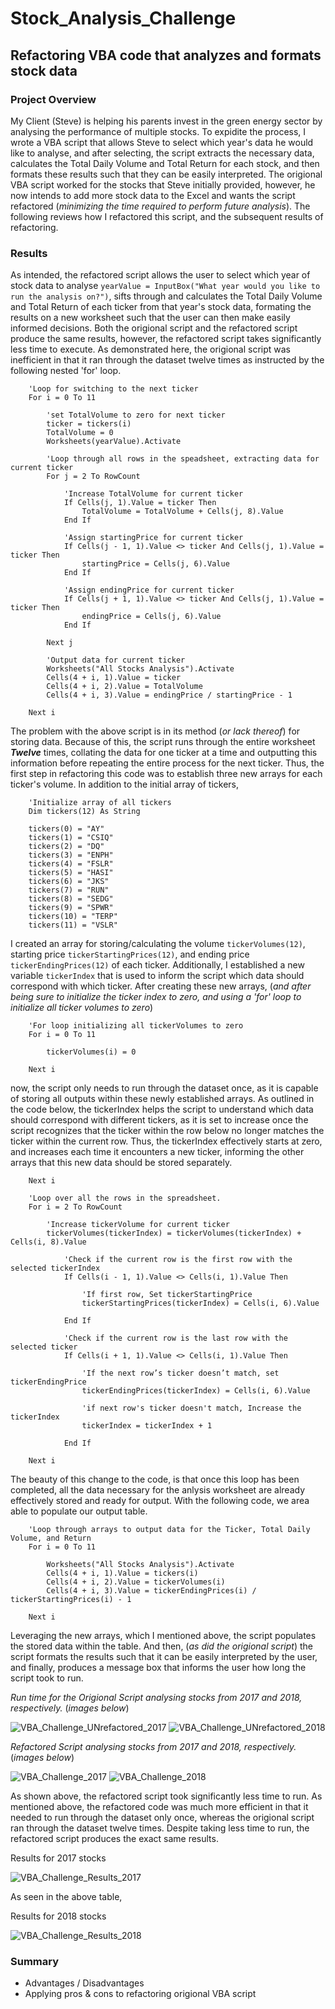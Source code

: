# Stock_Analysis_Challenge

## Refactoring VBA code that analyzes and formats stock data

### Project Overview
My Client (Steve) is helping his parents invest in the green energy sector by analysing the performance of multiple stocks. To expidite the process, I wrote a VBA script that allows Steve to select which year's data he would like to analyse, and after selecting, the script extracts the necessary data, calculates the Total Daily Volume and Total Return for each stock, and then formats these results such that they can be easily interpreted. The origional VBA script worked for the stocks that Steve initially provided, however, he now intends to add more stock data to the Excel and wants the script refactored (_minimizing the time required to perform future analysis_). The following reviews how I refactored this script, and the subsequent results of refactoring.

### Results
As intended, the refactored script allows the user to select which year of stock data to analyse `yearValue = InputBox("What year would you like to run the analysis on?")`, sifts through and calculates the Total Daily Volume and Total Return of each ticker from that year's stock data, formating the results on a new worksheet such that the user can then make easily informed decisions. Both the origional script and the refactored script produce the same results, however, the refactored script takes significantly less time to execute. As demonstrated here, the origional script was inefficient in that it ran through the dataset twelve times as instructed by the following nested 'for' loop. 

````
    'Loop for switching to the next ticker
    For i = 0 To 11
        
        'set TotalVolume to zero for next ticker
        ticker = tickers(i)
        TotalVolume = 0
        Worksheets(yearValue).Activate
        
        'Loop through all rows in the speadsheet, extracting data for current ticker
        For j = 2 To RowCount
            
            'Increase TotalVolume for current ticker
            If Cells(j, 1).Value = ticker Then
                TotalVolume = TotalVolume + Cells(j, 8).Value
            End If
            
            'Assign startingPrice for current ticker
            If Cells(j - 1, 1).Value <> ticker And Cells(j, 1).Value = ticker Then
                startingPrice = Cells(j, 6).Value
            End If
            
            'Assign endingPrice for current ticker
            If Cells(j + 1, 1).Value <> ticker And Cells(j, 1).Value = ticker Then
                endingPrice = Cells(j, 6).Value
            End If
        
        Next j
        
        'Output data for current ticker
        Worksheets("All Stocks Analysis").Activate
        Cells(4 + i, 1).Value = ticker
        Cells(4 + i, 2).Value = TotalVolume
        Cells(4 + i, 3).Value = endingPrice / startingPrice - 1
        
    Next i
````

The problem with the above script is in its method (_or lack thereof_) for storing data. Because of this, the script runs through the entire worksheet _**Twelve**_ times, collating the data for one ticker at a time and outputting this information before repeating the entire process for the next ticker. Thus, the first step in refactoring this code was to establish three new arrays for each ticker's volume. In addition to the initial array of tickers, 
````
    'Initialize array of all tickers
    Dim tickers(12) As String
    
    tickers(0) = "AY"
    tickers(1) = "CSIQ"
    tickers(2) = "DQ"
    tickers(3) = "ENPH"
    tickers(4) = "FSLR"
    tickers(5) = "HASI"
    tickers(6) = "JKS"
    tickers(7) = "RUN"
    tickers(8) = "SEDG"
    tickers(9) = "SPWR"
    tickers(10) = "TERP"
    tickers(11) = "VSLR"
````
I created an array for storing/calculating the volume `tickerVolumes(12)`, starting price `tickerStartingPrices(12)`, and ending price `tickerEndingPrices(12)` of each ticker. Additionally, I established a new variable ``tickerIndex`` that is used to inform the script which data should correspond with which ticker. After creating these new arrays, (_and after being sure to initialize the ticker index to zero, and using a 'for' loop to initialize all ticker volumes to zero_)
````
    'For loop initializing all tickerVolumes to zero
    For i = 0 To 11
    
        tickerVolumes(i) = 0
        
    Next i
````
now, the script only needs to run through the dataset once, as it is capable of storing all outputs within these newly established arrays. As outlined in the code below, the tickerIndex helps the script to understand which data should correspond with different tickers, as it is set to increase once the script recognizes that the ticker within the row below no longer matches the ticker within the current row. Thus, the tickerIndex effectively starts at zero, and increases each time it encounters a new ticker, informing the other arrays that this new data should be stored separately. 

````
    Next i
            
    'Loop over all the rows in the spreadsheet.
    For i = 2 To RowCount
        
        'Increase tickerVolume for current ticker
        tickerVolumes(tickerIndex) = tickerVolumes(tickerIndex) + Cells(i, 8).Value
    
            'Check if the current row is the first row with the selected tickerIndex
            If Cells(i - 1, 1).Value <> Cells(i, 1).Value Then
                
                'If first row, Set tickerStartingPrice
                tickerStartingPrices(tickerIndex) = Cells(i, 6).Value
        
            End If
        
            'Check if the current row is the last row with the selected ticker
            If Cells(i + 1, 1).Value <> Cells(i, 1).Value Then
        
                'If the next row’s ticker doesn’t match, set tickerEndingPrice
                tickerEndingPrices(tickerIndex) = Cells(i, 6).Value

                'if next row's ticker doesn't match, Increase the tickerIndex
                tickerIndex = tickerIndex + 1
       
            End If
    
    Next i
````
The beauty of this change to the code, is that once this loop has been completed, all the data necessary for the anlysis worksheet are already effectively stored and ready for output. With the following code, we area able to populate our output table. 
````
    'Loop through arrays to output data for the Ticker, Total Daily Volume, and Return
    For i = 0 To 11
        
        Worksheets("All Stocks Analysis").Activate
        Cells(4 + i, 1).Value = tickers(i)
        Cells(4 + i, 2).Value = tickerVolumes(i)
        Cells(4 + i, 3).Value = tickerEndingPrices(i) / tickerStartingPrices(i) - 1
        
    Next i
````
Leveraging the new arrays, which I mentioned above, the script populates the stored data within the table. And then, (_as did the origional script_) the script formats the results such that it can be easily interpreted by the user, and finally, produces a message box that informs the user how long the script took to run.

_Run time for the Origional Script analysing stocks from 2017 and 2018, respectively._
(_images below_)

![VBA_Challenge_UNrefactored_2017](https://user-images.githubusercontent.com/106599446/172875527-c10d6b85-0582-42e9-936d-3eaea51befd3.png)
![VBA_Challenge_UNrefactored_2018](https://user-images.githubusercontent.com/106599446/172875654-20db34e8-6308-46d4-96a7-866fbfd3b399.png)


_Refactored Script analysing stocks from 2017 and 2018, respectively._
(_images below_)

![VBA_Challenge_2017](https://user-images.githubusercontent.com/106599446/172875548-e62ae66d-ef3d-4c80-8a80-98cc424ba1c2.png)
![VBA_Challenge_2018](https://user-images.githubusercontent.com/106599446/172875604-745fa5a6-f107-4568-94fd-68a074ba4753.png)

As shown above, the refactored script took significantly less time to run. As mentioned above, the refactored code was much more efficient in that it needed to run through the dataset only once, whereas the origional script ran through the dataset twelve times. Despite taking less time to run, the refactored script produces the exact same results.

Results for 2017 stocks

![VBA_Challenge_Results_2017](https://user-images.githubusercontent.com/106599446/172875164-b56fc264-3277-4a66-aa72-52d5d02fda2c.png)

As seen in the above table,

Results for 2018 stocks

![VBA_Challenge_Results_2018](https://user-images.githubusercontent.com/106599446/172875224-94355335-d377-4ce9-b0e7-80a059b37f18.png)






### Summary
- Advantages / Disadvantages
- Applying pros & cons to refactoring origional VBA script
